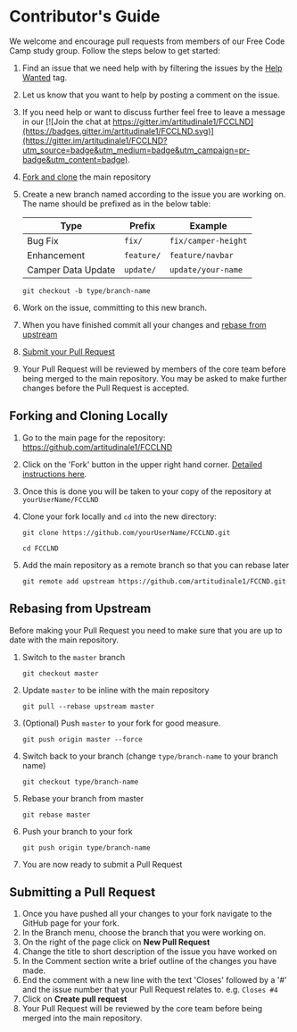 # Contributor's Guide

We welcome and encourage pull requests from members of our Free Code Camp study group. Follow the steps below to get started:

1.  Find an issue that we need help with by filtering the issues by the [Help Wanted](https://github.com/artitudinale1/FCCLND/labels/help%20wanted) tag.
2.  Let us know that you want to help by posting a comment on the issue.
3.  If you need help or want to discuss further feel free to leave a message in our [![Join the chat at https://gitter.im/artitudinale1/FCCLND](https://badges.gitter.im/artitudinale1/FCCLND.svg)](https://gitter.im/artitudinale1/FCCLND?utm_source=badge&utm_medium=badge&utm_campaign=pr-badge&utm_content=badge).
4.  [Fork and clone](#forking-and-cloning-locally) the main repository
5.  Create a new branch named according to the issue you are working on. The name should be prefixed as in the below table:

    | Type               | Prefix            | Example                      |
    |---                 |---                |---                           |
    | Bug Fix            | `fix/`            | `fix/camper-height`          |
    | Enhancement        | `feature/`        | `feature/navbar`             |
    | Camper Data Update | `update/`         | `update/your-name`           |

    `git checkout -b type/branch-name`

6.  Work on the issue, committing to this new branch.
7.  When you have finished commit all your changes and [rebase from upstream](#rebasing-from-upstream)
8.  [Submit your Pull Request](#submitting-a-pull-request)
9.  Your Pull Request will be reviewed by members of the core team before being merged to the main repository. You may be asked to make further changes before the Pull Request is accepted.


## Forking and Cloning Locally

1.  Go to the main page for the repository: <https://github.com/artitudinale1/FCCLND>
2.  Click on the 'Fork' button in the upper right hand corner. [Detailed instructions here](https://help.github.com/articles/fork-a-repo).
3.  Once this is done you will be taken to your copy of the repository at `yourUserName/FCCLND`
4.	Clone your fork locally and `cd` into the new directory:

    `git clone https://github.com/yourUserName/FCCLND.git`

    `cd FCCLND`

4.  Add the main repository as a remote branch so that you can rebase later

    `git remote add upstream https://github.com/artitudinale1/FCCND.git`


## Rebasing from Upstream

Before making your Pull Request you need to make sure that you are up to date with the main repository.

1.	Switch to the `master` branch

    `git checkout master`

2.	Update `master` to be inline with the main repository

    `git pull --rebase upstream master`

3.  (Optional) Push `master` to your fork for good measure.

    `git push origin master --force`

4.  Switch back to your branch (change `type/branch-name` to your branch name)

    `git checkout type/branch-name`

5.  Rebase your branch from master

    `git rebase master`

6.  Push your branch to your fork

    `git push origin type/branch-name`

7.  You are now ready to submit a Pull Request


## Submitting a Pull Request

1.  Once you have pushed all your changes to your fork navigate to the GitHub page for your fork.
2.  In the Branch menu, choose the branch that you were working on.
3.  On the right of the page click on **New Pull Request**
4.  Change the title to short description of the issue you have worked on
5.  In the Comment section write a brief outline of the changes you have made.
6.  End the comment with a new line with the text 'Closes' followed by a '#' and the issue number that your Pull Request relates to. e.g. `Closes #4`
7.  Click on **Create pull request**
8.  Your Pull Request will be reviewed by the core team before being merged into the main repository.
  
